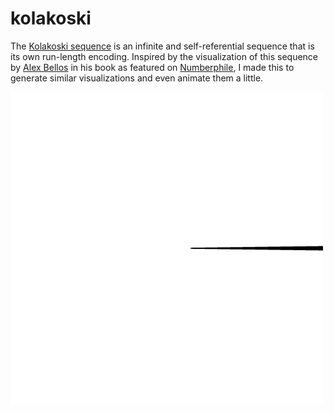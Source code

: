 # kolakoski

The [Kolakoski sequence](https://en.wikipedia.org/wiki/Kolakoski_sequence) is an infinite and self-referential sequence that is its own run-length encoding. Inspired by the visualization of this sequence by [Alex Bellos](https://www.alexbellos.com/) in his book as featured on [Numberphile](https://www.youtube.com/watch?v=co5sOgZ3XcM), I made this to generate similar visualizations and even animate them a little.

<img src="output/anim/kolakoski12.svg" width=500 />
